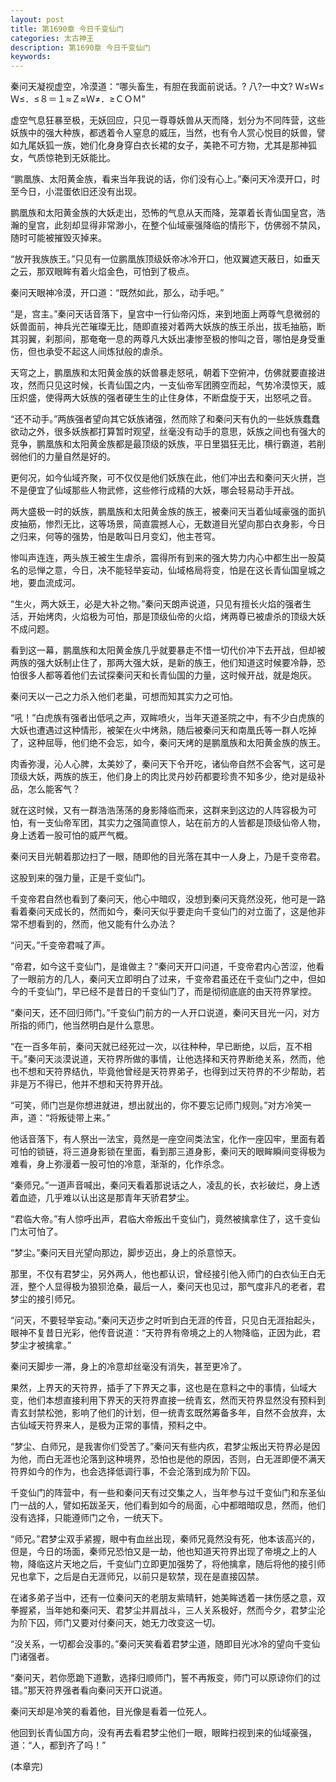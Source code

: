 ```yaml
---
layout: post
title: 第1690章 今日千变仙门
categories: 太古神王
description: 第1690章 今日千变仙门
keywords:
---
```


秦问天凝视虚空，冷漠道：“哪头畜生，有胆在我面前说话。? 八?一中文? Ｗ≤Ｗ≤Ｗ≤．≤８＝１≈Ｚ≈Ｗ≠．≥ＣＯＭ”

虚空气息狂暴至极，无妖回应，只见一尊尊妖兽从天而降，划分为不同阵营，这些妖族中的强大种族，都透着令人窒息的威压，当然，也有令人赏心悦目的妖兽，譬如九尾妖狐一族，她们化身身穿白衣长裙的女子，美艳不可方物，尤其是那神狐女，气质惊艳到无妖能比。

“鹏凰族、太阳黄金族，看来当年我说的话，你们没有心上。”秦问天冷漠开口，时至今日，小混蛋依旧还没有出现。

鹏凰族和太阳黄金族的大妖走出，恐怖的气息从天而降，笼罩着长青仙国皇宫，浩瀚的皇宫，此刻却显得非常渺小，在整个仙域豪强降临的情形下，仿佛弱不禁风，随时可能被摧毁灭掉来。

“放开我族族王。”只见有一位鹏凰族顶级妖帝冰冷开口，他双翼遮天蔽日，如垂天之云，那双眼眸有着火焰金色，可怕到了极点。

秦问天眼神冷漠，开口道：“既然如此，那么，动手吧。”

“是，宫主。”秦问天话音落下，皇宫中一行仙帝闪烁，来到地面上两尊气息微弱的妖兽面前，神兵光芒璀璨无比，随即直接对着两大妖族的族王杀出，拔毛抽筋，断其羽翼，刹那间，那奄奄一息的两尊凡大妖出凄惨至极的惨叫之音，哪怕是身受重伤，但也承受不起这人间炼狱般的虐杀。

天穹之上，鹏凰族和太阳黄金族的妖兽暴走怒吼，朝着下空俯冲，仿佛就要直接进攻，然而只见这时候，长青仙国之内，一支仙帝军团腾空而起，气势冷漠惊天，威压炽盛，使得两大妖族的强者硬生生的止住身体，不断盘旋于天，出怒吼之音。

“还不动手。”两族强者望向其它妖族诸强，然而除了和秦问天有仇的一些妖族蠢蠢欲动之外，很多妖族都打算暂时观望，丝毫没有动手的意思，妖族之间也有强大的竞争，鹏凰族和太阳黄金族都是最顶级的妖族，平日里猖狂无比，横行霸道，若削弱他们的力量自然是好的。

更何况，如今仙域齐聚，可不仅仅是他们妖族在此，他们冲出去和秦问天火拼，岂不是便宜了仙域那些人物武修，这些修行成精的大妖，哪会轻易动手开战。

两大盛极一时的妖族，鹏凰族和太阳黄金族的族王，被秦问天当着仙域豪强的面扒皮抽筋，惨烈无比，这等场景，简直震撼人心，无数道目光望向那白衣身影，今日之归来，何等的强势，怕是敢叫日月变幻，他主苍穹。

惨叫声连连，两头族王被生生虐杀，震得所有到来的强大势力内心中都生出一股莫名的忌惮之意，今日，决不能轻举妄动，仙域格局将变，怕是在这长青仙国皇城之地，要血流成河。

“生火，两大妖王，必是大补之物。”秦问天朗声说道，只见有擅长火焰的强者生活，开始烤肉，火焰极为可怕，那是顶级仙帝的火焰，烤两尊已被虐杀的顶级大妖不成问题。

看到这一幕，鹏凰族和太阳黄金族几乎就要暴走不惜一切代价冲下去开战，但却被两族的强大妖制止住了，那两大强大妖，是新的族王，他们知道这时候要冷静，恐怕很多人都等着他们去试探秦问天和长青仙国的力量，这时候开战，就是炮灰。

秦问天以一己之力杀入他们老巢，可想而知其实力之可怕。

“吼！”白虎族有强者出低吼之声，双眸喷火，当年天道圣院之中，有不少白虎族的大妖也遭遇过这种情形，被架在火中烤熟，随后被秦问天和南凰氏等一群人吃掉了，这种屈辱，他们绝不会忘，如今，秦问天烤的是鹏凰族和太阳黄金族的族王。

肉香弥漫，沁人心脾，太美妙了，秦问天下令开吃，诸仙帝自然不会客气，这可是顶级大妖，两族的族王，他们身上的肉比灵丹妙药都要珍贵不知多少，绝对是级补品，怎么能客气？

就在这时候，又有一群浩浩荡荡的身影降临而来，这群来到这边的人阵容极为可怕，有一支仙帝军团，其实力之强简直惊人，站在前方的人皆都是顶级仙帝人物，身上透着一股可怕的威严气概。

秦问天目光朝着那边扫了一眼，随即他的目光落在其中一人身上，乃是千变帝君。

这股到来的强力量，正是千变仙门。

千变帝君自然也看到了秦问天，他心中暗叹，没想到秦问天竟然没死，他可是一路看着秦问天成长的，然而如今，秦问天似乎要走向千变仙门的对立面了，这是他非常不想看到的，然而，他又能有什么办法？

“问天。”千变帝君喊了声。

“帝君，如今这千变仙门，是谁做主？”秦问天开口问道，千变帝君内心苦涩，他看了一眼前方的几人，秦问天立即明白了过来，千变帝君虽还在千变仙门之中，但如今的千变仙门，早已经不是昔日的千变仙门了，而是彻彻底底的由天符界掌控。

“秦问天，还不回归师门。”千变仙门前方的一人开口说道，秦问天目光一闪，对方所指的师门，他当然明白是什么意思。

“在一百多年前，秦问天就已经死过一次，以往种种，早已断绝，以后，互不相干。”秦问天淡漠说道，天符界所做的事情，让他选择和天符界断绝关系，然而，他也不想和天符界结仇，毕竟他曾经是天符界弟子，也得到过天符界的不少帮助，若非是万不得已，他并不想和天符界开战。

“可笑，师门岂是你想进就进，想出就出的，你不要忘记师门规则。”对方冷笑一声，道：“将叛徒带上来。”

他话音落下，有人祭出一法宝，竟然是一座空间类法宝，化作一座囚牢，里面有着可怕的锁链，将三道身影锁在里面，看到那三道身影，秦问天的眼眸瞬间变得极为难看，身上弥漫着一股可怕的冷意，渐渐的，化作杀念。

“秦师兄。”一道声音喊出，秦问天看着那说话之人，凌乱的长，衣衫破烂，身上透着血迹，几乎难以认出这是那青年天骄君梦尘。

“君临大帝。”有人惊呼出声，君临大帝叛出千变仙门，竟然被擒拿住了，这千变仙门太可怕了。

“梦尘。”秦问天目光望向那边，脚步迈出，身上的杀意惊天。

那里，不仅有君梦尘，另外两人，他也都认识，曾经接引他入师门的白衣仙王白无涯，整个人显得极为狼狈沧桑，最后一人，秦问天也见过，那气度非凡的老者，君梦尘的接引师兄。

“问天，不要轻举妄动。”秦问天迈步之时听到白无涯的传音，只见白无涯抬起头，眼神不复昔日光彩，他传音说道：“天符界有帝境之上的人物降临，正因为此，君梦尘才被擒拿。”

秦问天脚步一滞，身上的冷意却丝毫没有消失，甚至更冷了。

果然，上界天的天符界，插手了下界天之事，这也是在意料之中的事情，仙域大变，他们本想直接利用下界天的天符界直接一统青玄，然而天符界显然没有预料到青玄封禁松弛，影响了他们的计划，但一统青玄既然筹备多年，自然不会放弃，太古仙域天符界来人，是极为正常的事情，预料之中。

“梦尘、白师兄，是我害你们受苦了。”秦问天有些内疚，君梦尘叛出天符界必是因为他，而白无涯也沦落到这种境界，恐怕也是他的原因，否则，白无涯即便不满天符界如今的作为，也会选择低调行事，不会沦落到成为阶下囚。

千变仙门的阵营中，有一些和秦问天有过交集之人，当年参与过千变仙门和东圣仙门一战的人，譬如拓跋圣天，他们看到如今的局面，心中都暗暗叹息，然而，他们没有选择，只能遵师门之令，一统天下。

“师兄。”君梦尘双手紧握，眼中有血丝出现，秦师兄竟然没有死，他本该高兴的，但是，今日的场面，秦师兄恐怕又是一劫，他也知道天符界出现了帝境之上的人物，降临这片天地之后，千变仙门立即更加强势了，将他擒拿，随后将他的接引师兄也拿下，之后是白无涯师兄，以前只是软禁，现在是直接囚禁。

在诸多弟子当中，还有一位秦问天的老朋友紫晴轩，她美眸透着一抹伤感之意，双拳握紧，当年她和秦问天、君梦尘并肩战斗，三人关系极好，然而今夕，君梦尘沦为阶下囚，师门又要对付秦问天，她无力改变这一切。

“没关系，一切都会没事的。”秦问天笑看着君梦尘道，随即目光冰冷的望向千变仙门诸强者。

“秦问天，若你愿跪下道歉，选择归顺师门，誓不再叛变，师门可以原谅你们的过错。”那天符界强者看向秦问天开口说道。

秦问天却是冷笑的看着他，目光像是看着一位死人。

他回到长青仙国方向，没有再去看君梦尘他们一眼，眼眸扫视到来的仙域豪强，道：“人，都到齐了吗！”

(本章完)
